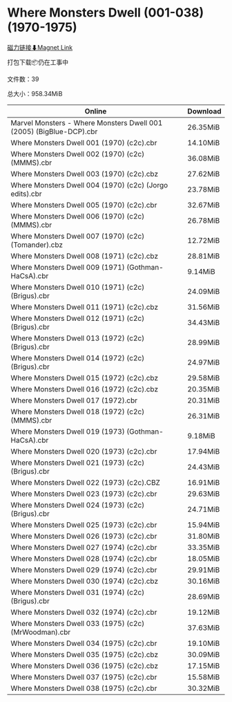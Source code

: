 # Where Monsters Dwell (001-038) (1970-1975)

[磁力链接⬇Magnet Link](magnet:?xt=urn:btih:374404d8c1c2f993358d71565549140e2822e5db&dn=Where%20Monsters%20Dwell%20%28001-038%29%20%281970-1975%29)

打包下载📦仍在工事中

文件数：39

总大小：958.34MiB

Online | Download
--- | ---
Marvel Monsters - Where Monsters Dwell 001 (2005) (BigBlue-DCP).cbr | 26.35MiB
Where Monsters Dwell 001 (1970) (c2c).cbr | 14.10MiB
Where Monsters Dwell 002 (1970) (c2c) (MMMS).cbr | 36.08MiB
Where Monsters Dwell 003 (1970) (c2c).cbz | 27.62MiB
Where Monsters Dwell 004 (1970) (c2c) (Jorgo edits).cbr | 23.78MiB
Where Monsters Dwell 005 (1970) (c2c).cbr | 32.67MiB
Where Monsters Dwell 006 (1970) (c2c) (MMMS).cbr | 26.78MiB
Where Monsters Dwell 007 (1970) (c2c) (Tomander).cbz | 12.72MiB
Where Monsters Dwell 008 (1971) (c2c).cbz | 28.81MiB
Where Monsters Dwell 009 (1971) (Gothman-HaCsA).cbr | 9.14MiB
Where Monsters Dwell 010 (1971) (c2c) (Brigus).cbr | 24.09MiB
Where Monsters Dwell 011 (1971) (c2c).cbz | 31.56MiB
Where Monsters Dwell 012 (1971) (c2c) (Brigus).cbr | 34.43MiB
Where Monsters Dwell 013 (1972) (c2c) (Brigus).cbr | 28.99MiB
Where Monsters Dwell 014 (1972) (c2c) (Brigus).cbr | 24.97MiB
Where Monsters Dwell 015 (1972) (c2c).cbz | 29.58MiB
Where Monsters Dwell 016 (1972) (c2c).cbz | 20.35MiB
Where Monsters Dwell 017 (1972).cbr | 20.31MiB
Where Monsters Dwell 018 (1972) (c2c) (MMMS).cbr | 26.31MiB
Where Monsters Dwell 019 (1973) (Gothman-HaCsA).cbr | 9.18MiB
Where Monsters Dwell 020 (1973) (c2c).cbr | 17.94MiB
Where Monsters Dwell 021 (1973) (c2c) (Brigus).cbr | 24.43MiB
Where Monsters Dwell 022 (1973) (c2c).CBZ | 16.91MiB
Where Monsters Dwell 023 (1973) (c2c).cbr | 29.63MiB
Where Monsters Dwell 024 (1973) (c2c) (Brigus).cbr | 24.71MiB
Where Monsters Dwell 025 (1973) (c2c).cbr | 15.94MiB
Where Monsters Dwell 026 (1973) (c2c).cbr | 31.80MiB
Where Monsters Dwell 027 (1974) (c2c).cbr | 33.35MiB
Where Monsters Dwell 028 (1974) (c2c).cbr | 18.05MiB
Where Monsters Dwell 029 (1974) (c2c).cbr | 29.91MiB
Where Monsters Dwell 030 (1974) (c2c).cbz | 30.16MiB
Where Monsters Dwell 031 (1974) (c2c) (Brigus).cbr | 28.69MiB
Where Monsters Dwell 032 (1974) (c2c).cbr | 19.12MiB
Where Monsters Dwell 033 (1975) (c2c) (MrWoodman).cbr | 37.63MiB
Where Monsters Dwell 034 (1975) (c2c).cbr | 19.10MiB
Where Monsters Dwell 035 (1975) (c2c).cbz | 30.09MiB
Where Monsters Dwell 036 (1975) (c2c).cbz | 17.15MiB
Where Monsters Dwell 037 (1975) (c2c).cbr | 15.58MiB
Where Monsters Dwell 038 (1975) (c2c).cbr | 30.32MiB